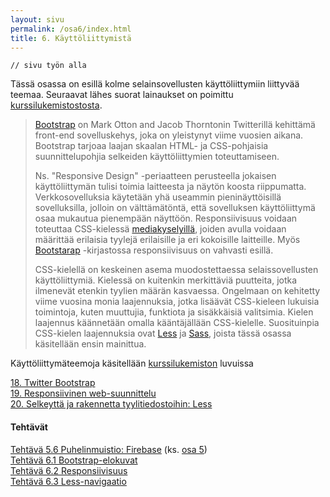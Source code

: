 ```yaml
---
layout: sivu
permalink: /osa6/index.html 
title: 6. Käyttöliittymistä
---
```


~~~
// sivu työn alla
~~~

Tässä osassa on esillä kolme selainsovellusten käyttöliittymiin liittyvää teemaa. Seuraavat lähes suorat lainaukset on poimittu [kurssilukemistostosta][weso]. 

[weso]: {{site.baseurl}}/weso/

> [Bootstrap][bootstrap] on Mark Otton and Jacob Thorntonin Twitterillä kehittämä front-end sovelluskehys, joka on yleistynyt viime vuosien aikana. Bootstrap tarjoaa laajan skaalan HTML- ja CSS-pohjaisia suunnittelupohjia selkeiden käyttöliittymien toteuttamiseen. 
> 
> Ns. "Responsive Design" -periaatteen perusteella jokaisen käyttöliittymän tulisi toimia laitteesta ja näytön koosta riippumatta. Verkkosovelluksia käytetään yhä useammin pieninäyttöisillä sovelluksilla, jolloin on välttämätöntä, että sovelluksen käyttöliittymä osaa mukautua pienempään näyttöön. Responsiivisuus voidaan toteuttaa CSS-kielessä [mediakyselyillä][media_queries], joiden avulla voidaan määrittää erilaisia tyylejä erilaisille ja eri kokoisille laitteille. Myös [Bootstarap][bootstrap]  -kirjastossa responsiivisuus on vahvasti esillä.
> 
> CSS-kielellä on keskeinen asema muodostettaessa selaissovellusten käyttöliittymiä. Kielessä on kuitenkin merkittäviä puutteita, jotka ilmenevät etenkin tyylien määrän kasvaessa. Ongelmaan on kehitetty viime vuosina monia laajennuksia, jotka lisäävät CSS-kieleen lukuisia toimintoja, kuten muuttujia, funktiota ja sisäkkäisiä valitsimia. Kielen laajennus käännetään omalla kääntäjällään CSS-kielelle. Suosituinpia CSS-kielen laajennuksia ovat [Less][less] ja [Sass][sass], joista tässä osassa käsitellään ensin mainittua.

[bootstrap]: http://getbootstrap.com/
[media_queries]: https://developer.mozilla.org/en-US/docs/Web/CSS/Media_Queries/Using_media_queries
[less]: http://lesscss.org
[sass]: http://sass-lang.com

Käyttöliittymäteemoja käsitellään [kurssilukemiston][weso] luvuissa

[18. Twitter Bootstrap][luku-18]   
[19. Responsiivinen web-suunnittelu][luku-19]   
[20. Selkeyttä ja rakennetta tyylitiedostoihin: Less][luku-20]  

[luku-18]: {{site.baseurl}}/weso/#18-Twitter-Bootstrap
[luku-19]: {{site.baseurl}}/weso/#19-Responsiivinen-web-suunnittelu
[luku-20]: {{site.baseurl}}/weso/#20-Selkeyttä-ja-rakennetta-tyylitiedostoihin:-Less

#### Tehtävät

[Tehtävä 5.6 Puhelinmuistio: Firebase](tehtava56) (ks. [osa 5](../osa5))   
[Tehtävä 6.1 Bootstrap-elokuvat](tehtava61)   
[Tehtävä 6.2 Responsiivisuus](tehtava62)   
[Tehtävä 6.3 Less-navigaatio](tehtava63)   
